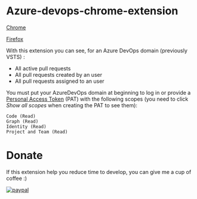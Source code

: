 # Azure-devops-chrome-extension
[Chrome](https://chrome.google.com/webstore/detail/vsts-pull-requests/pbjkodijnlbkbbkjmhgemlpigeaoaken)

[Firefox](https://addons.mozilla.org/fr/firefox/addon/azure-devops-pull-requests)


With this extension you can see, for an Azure DevOps domain (previously VSTS) :

- All active pull requests 
- All pull requests created by an user
- All pull requests assigned to an user

You must put your AzureDevOps domain at beginning to log in or provide a [Personal Access Token](https://docs.microsoft.com/en-us/azure/devops/organizations/accounts/use-personal-access-tokens-to-authenticate?view=azure-devops&tabs=preview-page) (PAT) with the following scopes (you need to click _Show all scopes_ when creating the PAT to see them):

```
Code (Read)
Graph (Read)
Identity (Read)
Project and Team (Read)
```

# Donate

If this extension help you reduce time to develop, you can give me a cup of coffee :) 

[![paypal](https://www.paypalobjects.com/en_US/FR/i/btn/btn_donateCC_LG.gif)](https://www.paypal.com/cgi-bin/webscr?cmd=_donations&business=remi.fruteau%40gmail.com&currency_code=EUR&source=url)
